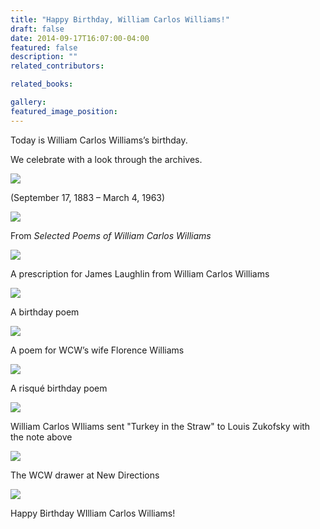 ```yaml
---
title: "Happy Birthday, William Carlos Williams!"
draft: false
date: 2014-09-17T16:07:00-04:00
featured: false
description: ""
related_contributors:

related_books:

gallery:
featured_image_position: 
---
```


Today is William Carlos Williams’s birthday. 

We celebrate with a look through the archives.

![](http://ndbooks.com/images/uploads/WCW_cityscape.png)

(September 17, 1883 – March 4, 1963) 

![](http://ndbooks.com/images/uploads/song_web_WCW.png)

From _Selected Poems of William Carlos Williams_

![](http://ndbooks.com/images/uploads/Prescription.jpg)

A prescription for James Laughlin from William Carlos Williams 

![](http://ndbooks.com/images/uploads/Trala.jpg)

A birthday poem

![](http://ndbooks.com/images/uploads/To_be_recited.jpg)

A poem for WCW’s wife Florence Williams

![](http://ndbooks.com/images/uploads/Turkey.jpg)

A risqué birthday poem

![](http://ndbooks.com/images/uploads/Letter.jpg)

William Carlos WIliams sent "Turkey in the Straw" to Louis Zukofsky with the note above

![](http://ndbooks.com/images/uploads/files_2_wcw.png)

The WCW drawer at New Directions

![](http://ndbooks.com/images/uploads/WCW_flowers_2.png)

Happy Birthday WIlliam Carlos Williams! 

